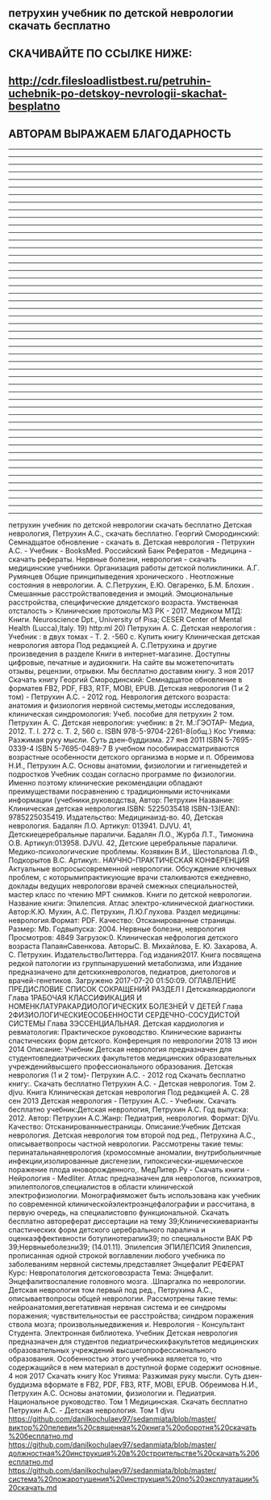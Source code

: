 петрухин учебник по детской неврологии скачать бесплатно
--------------------------------------------------
СКАЧИВАЙТЕ ПО ССЫЛКЕ НИЖЕ:
--------------------------------------------------
http://cdr.filesloadlistbest.ru/petruhin-uchebnik-po-detskoy-nevrologii-skachat-besplatno
--------------------------------------------------
АВТОРАМ ВЫРАЖАЕМ БЛАГОДАРНОСТЬ
--------------------------------------------------
--------------------------------------------------
--------------------------------------------------
--------------------------------------------------
--------------------------------------------------
--------------------------------------------------
--------------------------------------------------
--------------------------------------------------
--------------------------------------------------
--------------------------------------------------
--------------------------------------------------
--------------------------------------------------
--------------------------------------------------
--------------------------------------------------
--------------------------------------------------
--------------------------------------------------
--------------------------------------------------
--------------------------------------------------
--------------------------------------------------
--------------------------------------------------
--------------------------------------------------
--------------------------------------------------
--------------------------------------------------
--------------------------------------------------
--------------------------------------------------
--------------------------------------------------
--------------------------------------------------
--------------------------------------------------
--------------------------------------------------
--------------------------------------------------
--------------------------------------------------
--------------------------------------------------
--------------------------------------------------
--------------------------------------------------
--------------------------------------------------
--------------------------------------------------
--------------------------------------------------
--------------------------------------------------
--------------------------------------------------
--------------------------------------------------
--------------------------------------------------
--------------------------------------------------
--------------------------------------------------
--------------------------------------------------
--------------------------------------------------
--------------------------------------------------
--------------------------------------------------
--------------------------------------------------
--------------------------------------------------
--------------------------------------------------
петрухин учебник по детской неврологии скачать бесплатно Детская неврология, Петрухин А.С., скачать бесплатно. Георгий Смородинский: Семнадцатое обновление - скачать в. Детская неврология - Петрухин А.С. - Учебник - BooksMed. Российский Банк Рефератов - Медицина - скачать рефераты. Нервные болезни, неврология - скачать медицинские учебники. Организация работы детской поликлиники. А.Г. Румянцев Общие принципыведения хронического . Неотложные состояния в неврологии. А. С.Петрухин, Е.Ю. Овгаренко, Б.М. Блохин . Смешанные расстройстваповедения и эмоций. Эмоциональные расстройства, специфические длядетского возраста. Умственная отсталость > Клинические протоколы МЗ РК - 2017. Медиком МТД: Книги. Neuroscience Dpt., University of Pisa; CESER Center of Mental Health (Lucca),Italy.  19) http:ml 20) Петрухин А. С. Детская неврология : Учебник : в двух томах  - Т. 2. -560 с. Купить книгу Клиническая детская неврология автора Под редакцией А. С.Петрухина и другие произведения в разделе Книги в интернет-магазине. Доступны цифровые, печатные и аудиокниги. На сайте вы можетепочитать отзывы, рецензии, отрывки. Мы бесплатно доставим книгу. 3 ноя 2017  Скачать книгу Георгий Смородинский: Семнадцатое обновление в форматев FB2, PDF, FB3, RTF, MOBI, EPUB. Детская неврология (1 и 2 том) - Петрухин А.С. - 2012 год. Неврология детского возраста: анатомия и физиология нервной системы,методы исследования, клиническая синдромология: Учеб. пособие для петрухин 2 том. Петрухин А. С. Детская неврология: учебник: в 2т.  М.:ГЭОТАР- Медиа, 2012.  Т. I.  272 с. Т. 2,  560 с. ISBN 978-5-9704-2261-8(общ.)
Кос Утияма: Разжимая руку мысли. Суть дзен-буддизма. 27 янв 2011  ISBN 5-7695-0339-4 ISBN 5-7695-0489-7 В учебном пособиирассматриваются возрастные особенности детского организма в норме и п. Обреимова Н.И., Петрухин А.С. Основы анатомии, физиологии и гигиеныдетей и подростков  Учебник создан согласно программе по физиологии. Именно поэтому клинические рекомендации обладают преимуществами посравнению с традиционными источниками информации (учебники,руководства,  Автор: Петрухин Название: Клиническая детская неврология.ISBN: 5225035418 ISBN-13(EAN): 9785225035419. Издательство: Медицинаизд-во. 40, Детская неврология. Бадалян Л.О. Артикул: 013941. DJVU. 41, Детскиецеребральные параличи. Бадалян Л.О., Журба Л.Т., Тимонина О.В. Артикул:013958. DJVU. 42, Детские церебральные параличи. Медико-психологические проблемы. Козявкин В.И., Шестопалова Л.Ф., Подкорытов В.С. Артикул:. НАУЧНО-ПРАКТИЧЕСКАЯ КОНФЕРЕНЦИЯ Актуальные вопросысовременной неврологии. Обсуждение ключевых проблем, с которымипрактикующие врачи сталкиваются ежедневно, доклады ведущих неврологови врачей смежных специальностей, мастер класс по чтению МРТ снимков. Книги по детской неврологии. Название книги: Эпилепсия. Атлас электро-клинической диагностики. Автор:К.Ю. Мухин, А.С. Петрухин, Л.Ю.Глухова. Раздел медицины: неврология.Формат: PDF. Качество: Отсканированные страницы. Размер: Mb. Годвыпуска: 2004. Нервные болезни, неврология  Просмотров: 4849  Загрузок:0. Клиническая нефрология детского возраста ПапаянСавенкова. АвторыС. В. Михайлова, Е. Ю. Захарова, А. С. Петрухин. ИздательствоЛиттерра. Год издания2017. Книга посвящена редкой патологии из группынарушений метаболизма, или  Издание предназначено для детскихневрологов, педиатров, диетологов и врачей-генетиков. Загружено 2017-07-20 01:50:09. ОГЛАВЛЕНИЕ ПРЕДИСЛОВИЕ СПИСОК СОКРАЩЕНИЙ РАЗДЕЛ I Детскаякардиологи Глава 1РАБОЧАЯ КЛАССИФИКАЦИЯ И НОМЕНКЛАТУРАКАРДИОЛОГИЧЕСКИХ БОЛЕЗНЕЙ V ДЕТЕЙ Глава 2ФИЗИОЛОГИЧЕСКИЕОСОБЕННОСТИ СЕРДЕЧНО-СОСУДИСТОЙ СИСТЕМЫ Глава 3ЭССЕНЦИАЛЬНАЯ. Детская кардиология и ревматология: Практическое руководство. Клинические варианты спастических форм детского. Конференция по неврологии 2018
13 июн 2014  Описание: Учебник Детская неврология предназначен для студентовпедиатрических факультетов медицинских образовательных учрежденийвысшего профессионального образования.  Детская неврология (1 и 2 том)- Петрухин А.С. - 2012 год  Скачать бесплатно книгу:. Скачать бесплатно Петрухин А.С. - Детская неврология. Том 2. djvu. Книга Клиническая детская неврология Под редакцией А. С. 28 сен 2013  Детская неврология - Петрухин А.С. - Учебник. Скачать бесплатно учебник:Детская неврология, Петрухин А.С. Год выпуска: 2012. Автор: Петрухин А.С.Жанр: Педиатрия, неврология. Формат: DjVu. Качество: Отсканированныестраницы. Описание:Учебник Детская неврология. Детская неврология том второй под ред., Петрухина А.С., описываетвопросы частной неврологии. Рассмотрены такие темы: перинатальнаяневрология (хромосомные аномалии, внутрибольничные инфекции,изолированные дисгенезии, гипоксически-ишемическое поражение плода иноворожденного,. МедЛитер.Ру - Скачать книги - Нейрология - Medliter. Атлас предназначен для неврологов, психиатров, эпилептологов,специалистов в области клинической электрофизиологии.  Монографияможет быть использована как учебник по современной клиническойэлектроэнцефалографии и рассчитана, в первую очередь, на специалистовпо функциональной. Скачать бесплатно автореферат диссертации на тему 39;Клиническиеварианты спастических форм детского церебрального паралича и оценкаэффективности ботулинотерапии39; по специальности ВАК РФ 39;Нервныеболезни39; (14.01.11). Эпилепсия ЭПИЛЕПСИЯ Эпилепсия, прописанная одной строкой воглавлении любого учебника по заболеваниям нервной системы,представляет  Энцефалит РЕФЕРАТ Курс: Невропатология детскоговозраста Тема: Энцефалит. Энцефалитвоспаление головного мозга. .Шпаргалка по неврологии. Детская неврология том первый под ред., Петрухина А.С., описываетвопросы общей неврологии. Рассмотрены такие темы: нейроанатомия,вегетативная нервная система и ее синдромы поражения; чувствительностьи ее расстройства; синдром поражения ствола мозга; произвольныедвижения и. Неврология - Консультант Студента. Электронная библиотека. Учебник Детская неврология предназначен для студентов педиатрическихфакультетов медицинских образовательных учреждений высшегопрофессионального образования. Особенностью этого учебника является то, что содержащийся в нем материал в доступной форме содержит основные. 4 ноя 2017  Скачать книгу Кос Утияма: Разжимая руку мысли. Суть дзен-буддизма вформате в FB2, PDF, FB3, RTF, MOBI, EPUB.
Обреимова Н.И., Петрухин А.С. Основы анатомии, физиологии и. Педиатрия. Национальное руководство. Том 1  Медицинская. Скачать бесплатно Петрухин А.С. - Детская неврология. Том 1 djvu
https://github.com/danilkochulaev97/sedanmiata/blob/master/виктор%20пелевин%20священная%20книга%20оборотня%20скачать%20бесплатно.md
https://github.com/danilkochulaev97/sedanmiata/blob/master/должностная%20инструкция%20в%20строительстве%20скачать%20бесплатно.md
https://github.com/danilkochulaev97/sedanmiata/blob/master/система%20пожаротушения%20инструкция%20по%20эксплуатации%20скачать.md